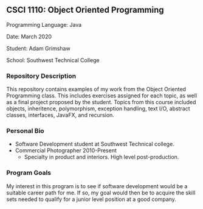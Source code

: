 ## CSCI 1110: Object Oriented Programming

<p> Programming Language: Java </p>
<p>Date: March 2020 </p>
<p>Student: Adam Grimshaw </p>
<p>School: Southwest Technical College </p>

### Repository Description

This repository contains examples of my work from the Object Oriented Programming class. This includes exercises assigned for each topic, as well as a final project proposed by the student. Topics from this course included objects, inheritence, polymorphism, exception handling, text I/O, abstract classes, interfaces, JavaFX, and recursion. 

### Personal Bio

- Software Development student at Southwest Technical college.
- Commercial Photographer 2010-Present
  - Specialty in product and interiors. High level post-production.

### Program Goals

My interest in this program is to see if software development would be a suitable career path for me. If so, my goal would then be to acquire the skill sets needed to qualify for a junior level position at a good company.
